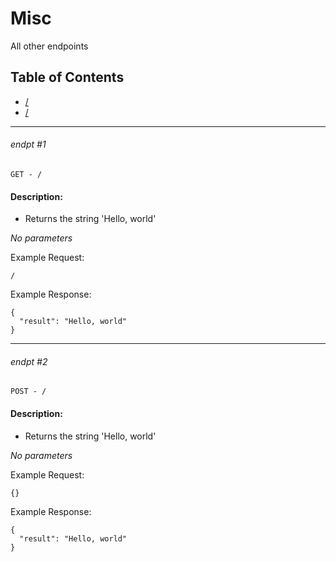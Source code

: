 # Misc

All other endpoints

## Table of Contents
- [/](#endpt-1)
- [/](#endpt-2)

___
###### endpt #1
```
GET - /
```

#### Description:
- Returns the string 'Hello, world'

_No parameters_


Example Request:
```
/
```

Example Response:
```
{
  "result": "Hello, world"
}
```
___
###### endpt #2
```
POST - /
```

#### Description:
- Returns the string 'Hello, world'

_No parameters_


Example Request:
```
{}
```

Example Response:
```
{
  "result": "Hello, world"
}
```
